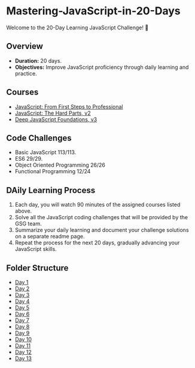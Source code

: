# Mastering-JavaScript-in-20-Days
Welcome to the 20-Day Learning JavaScript Challenge! 🚀

## Overview
- **Duration:** 20 days.
- **Objectives:** Improve JavaScript proficiency through daily learning and practice.

## Courses
- 	[JavaScript: From First Steps to Professional](https://frontendmasters.com/courses/javascript-first-steps/introduction/)
- 	[JavaScript: The Hard Parts, v2](https://frontendmasters.com/courses/javascript-hard-parts-v2/)
- 	[Deep JavaScript Foundations, v3](https://frontendmasters.com/courses/deep-javascript-v3/)


## Code Challenges
- Basic JavaScript 113/113.
- ES6 29/29.
- Object Oriented Programming 26/26
- Functional Programming 12/24

## DAily Learning Process 
1. Each day, you will watch 90 minutes of the assigned courses listed above.
2. Solve all the JavaScript coding challenges that will be provided by the GSG team.
3. Summarize your daily learning and document your challenge solutions on a separate readme page.
4. Repeat the process for the next 20 days, gradually advancing your JavaScript skills.

## Folder Structure
- [Day 1](Day1.md)
- [Day 2](Day2.md)
- [Day 3](Day3.md)
- [Day 4](Day4.md)
- [Day 5](Day5.md)
- [Day 6](Day6.md)
- [Day 7](Day7.md)
- [Day 8](Day8.md)
- [Day 9](Day9.md)
- [Day 10](Day10.md)
- [Day 11](Day11.md)
- [Day 12](Day12.md)
- [Day 13](Day13.md)
